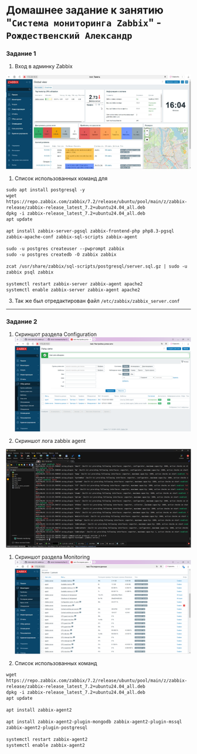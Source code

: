 # Домашнее задание к занятию "`Система мониторинга Zabbix`" - `Рождественский Александр`



### Задание 1

1. Вход в админку Zabbix

![Снимок](/img/img5.jpg)
1. Список использованных команд для
```
sudo apt install postgresql -y
wget https://repo.zabbix.com/zabbix/7.2/release/ubuntu/pool/main/z/zabbix-release/zabbix-release_latest_7.2+ubuntu24.04_all.deb
dpkg -i zabbix-release_latest_7.2+ubuntu24.04_all.deb
apt update

apt install zabbix-server-pgsql zabbix-frontend-php php8.3-pgsql zabbix-apache-conf zabbix-sql-scripts zabbix-agent

sudo -u postgres createuser --pwprompt zabbix
sudo -u postgres createdb -O zabbix zabbix

zcat /usr/share/zabbix/sql-scripts/postgresql/server.sql.gz | sudo -u zabbix psql zabbix

systemctl restart zabbix-server zabbix-agent apache2
systemctl enable zabbix-server zabbix-agent apache2

```
3. Так же был отредактирован файл `/etc/zabbix/zabbix_server.conf`


---
### Задание 2 
1. Cкриншот раздела Configuration
![hosts](/img/img2.png)

1. Cкриншот лога zabbix agent

![log](/img/img6.jpg)

1. Скриншот раздела Monitoring
![monitoring](/img/img4.png)

1. Список использованных команд
```
wget https://repo.zabbix.com/zabbix/7.2/release/ubuntu/pool/main/z/zabbix-release/zabbix-release_latest_7.2+ubuntu24.04_all.deb
dpkg -i zabbix-release_latest_7.2+ubuntu24.04_all.deb
apt update

apt install zabbix-agent2

apt install zabbix-agent2-plugin-mongodb zabbix-agent2-plugin-mssql zabbix-agent2-plugin-postgresql

systemctl restart zabbix-agent2
systemctl enable zabbix-agent2
```
